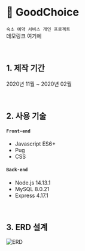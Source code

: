 # 📌 GoodChoice      
`숙소 예약 서비스 개인 프로젝트`     
데모링크 여기에

</br>

## 1. 제작 기간
2020년 11월 ~ 2020년 02월

</br>

## 2. 사용 기술
#### `Front-end`
- Javascript ES6+
- Pug
- CSS
#### `Back-end`
- Node.js 14.13.1
- MySQL 8.0.21
- Express 4.17.1

</br>

## 3. ERD 설계
![ERD](https://user-images.githubusercontent.com/52212226/108475000-7c0fac80-72d3-11eb-88e8-c38f49a868d6.PNG)
